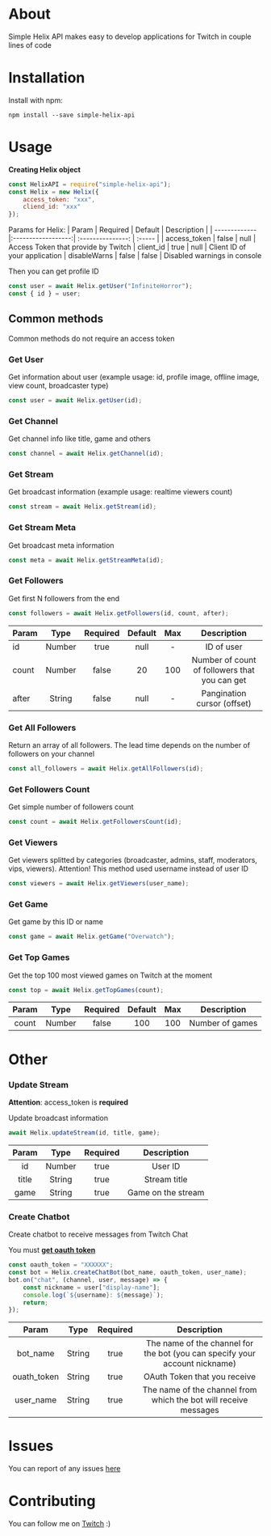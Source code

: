 # About
Simple Helix API makes easy to develop applications for Twitch in couple lines of code

# Installation
Install with npm:
```
npm install --save simple-helix-api
```

# Usage
**Creating Helix object**
```javascript
const HelixAPI = require("simple-helix-api");
const Helix = new Helix({
    access_token: "xxx",
    cliend_id: "xxx"
});
```
Params for Helix:
| Param       | Required |  Default | Description |
| ------------- |:------------------:| :---------------: | :----- |
| access_token     | false | null | Access Token that provide by Twitch
| client_id     | true |   null | Client ID of your application
| disableWarns  | false | false | Disabled warnings in console

Then you can get profile ID
```javascript
const user = await Helix.getUser("InfiniteHorror");
const { id } = user;
```

## Common methods
Common methods do not require an access token

### Get User
Get information about user (example usage: id, profile image, offline image, view count, broadcaster type)
```javascript
const user = await Helix.getUser(id);
```

### Get Channel
Get channel info like title, game and others
```javascript
const channel = await Helix.getChannel(id);
```

### Get Stream
Get broadcast information (example usage: realtime viewers count)
```javascript
const stream = await Helix.getStream(id);
```

### Get Stream Meta
Get broadcast meta information
```javascript
const meta = await Helix.getStreamMeta(id);
```

### Get Followers
Get first N followers from the end
```javascript
const followers = await Helix.getFollowers(id, count, after);
```
| Param | Type   | Required | Default | Max | Description  |
| ----- | :--:   | :------: | :-----: | :-: | :----------: |
| id    | Number | true     | null    | -   | ID of user   |
| count | Number | false    | 20      | 100 | Number of count of followers that you can get
| after | String | false    | null    | -   | Pangination cursor (offset)

### Get All Followers
Return an array of all followers. The lead time depends on the number of followers on your channel
```javascript
const all_followers = await Helix.getAllFollowers(id);
```

### Get Followers Count
Get simple number of followers count
```javascript
const count = await Helix.getFollowersCount(id);
```

### Get Viewers
Get viewers splitted by categories (broadcaster, admins, staff, moderators, vips, viewers). 
Attention! This method used username instead of user ID
```javascript
const viewers = await Helix.getViewers(user_name);
```

### Get Game
Get game by this ID or name
```javascript
const game = await Helix.getGame("Overwatch");
```

### Get Top Games
Get the top 100 most viewed games on Twitch at the moment
```javascript
const top = await Helix.getTopGames(count);
```
| Param | Type | Required | Default | Max | Description |
| :---: | :--: | :------: | :-----: | :-: | :---------: |
| count | Number | false  | 100     | 100 | Number of games |

# Other

### Update Stream
**Attention**: access_token is **required**

Update broadcast information
```javascript
await Helix.updateStream(id, title, game);
```
| Param | Type   | Required | Description        |
| :---: | :--:   | :------: |:---------:         |
| id    | Number | true     | User ID            |
| title | String | true     | Stream title       |
| game  | String | true     | Game on the stream |

### Create Chatbot
Create chatbot to receive messages from Twitch Chat

You must [**get oauth token**](https://twitchapps.com/tmi/)

```javascript
const oauth_token = "XXXXXX";
const bot = Helix.createChatBot(bot_name, oauth_token, user_name);
bot.on("chat", (channel, user, message) => {
    const nickname = user["display-name"];
    console.log(`${username}: ${message}`);
    return;
});
```
| Param | Type   | Required | Description        |
| :---: | :--:   | :------: |:---------:         |
| bot_name    | String | true     | The name of the channel for the bot (you can specify your account nickname) |
| ouath_token | String | true     | OAuth Token that you receive       |
| user_name  | String | true     | The name of the channel from which the bot will receive messages |

# Issues
You can report of any issues [here](https://github.com/PurpleHorrorRus/simple-helix-api/issues)

# Contributing
You can follow me on [Twitch](https://twitch.tv/InfiniteHorror) :)